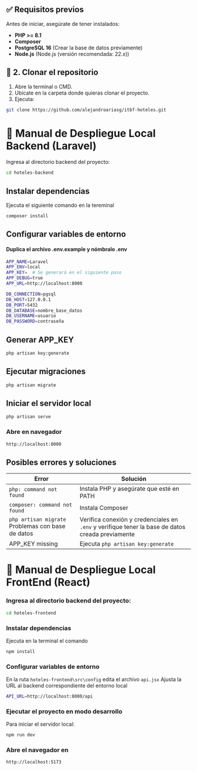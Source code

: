 ## ✅ Requisitos previos

Antes de iniciar, asegúrate de tener instalados:

- **PHP >= 8.1**  
- **Composer** 
- **PostgreSQL 16** (Crear la base de datos previamente)  
- **Node.js** (Node.js (versión recomendada: 22.x))  

## 🔵 2. Clonar el repositorio

1. Abre la terminal o CMD.
2. Ubícate en la carpeta donde quieras clonar el proyecto.
3. Ejecuta:
```sh
git clone https://github.com/alejandroariasg/itbf-hoteles.git
```

# 📝  Manual de Despliegue Local Backend (Laravel)

Ingresa al directorio backend del proyecto:
```sh
cd hoteles-backend
```

## Instalar dependencias
Ejecuta el siguiente comando en la tereminal
```sh
composer install
```
## Configurar variables de entorno

#### Duplica el archivo .env.example y nómbralo .env
```sh
APP_NAME=Laravel
APP_ENV=local
APP_KEY=  # Se generará en el siguiente paso
APP_DEBUG=true
APP_URL=http://localhost:8000

DB_CONNECTION=pgsql
DB_HOST=127.0.0.1
DB_PORT=5432
DB_DATABASE=nombre_base_datos
DB_USERNAME=usuario
DB_PASSWORD=contraseña
```

## Generar APP_KEY
```sh
php artisan key:generate
```
## Ejecutar migraciones
```sh
php artisan migrate
```
## Iniciar el servidor local
```sh
php artisan serve
```
###  Abre en navegador
```sh
http://localhost:8000
```

## Posibles errores y soluciones
| Error                         | Solución                                   |
| ----------------------------- | ------------------------------------------ |
| `php: command not found`      | Instala PHP y asegúrate que esté en PATH   |
| `composer: command not found` | Instala Composer                           |
| `php artisan migrate` Problemas con base de datos   | Verifica conexión y credenciales en `.env` y  verifique tener la base de datos creada previamente|
| APP\_KEY missing              | Ejecuta `php artisan key:generate`         |

# 📝  Manual de Despliegue Local FrontEnd (React)
### Ingresa al directorio backend del proyecto:
```sh
cd hoteles-frontend
```

### Instalar dependencias
Ejecuta en la terminal el comando
```sh
npm install
```
### Configurar variables de entorno
En la ruta `hoteles-frontend\src\config` edita el archivo `api.jsx` 
Ajusta la URL al backend correspondiente del entorno local
```sh
API_URL=http://localhost:8000/api
```
###  Ejecutar el proyecto en modo desarrollo
Para iniciar el servidor local:
```sh
npm run dev
```
### Abre el navegador en
```sh
http://localhost:5173
```
